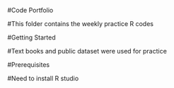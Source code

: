 #Code Portfolio

#This folder contains the weekly practice R codes

#Getting Started

#Text books and public dataset were used for practice

#Prerequisites

#Need to install R studio
